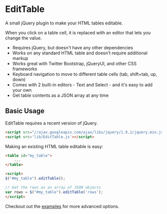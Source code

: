 EditTable
=========

A small jQuery plugin to make your HTML tables editable.

When you click on a table cell, it is replaced with an editor that lets you change the value.

*    Requires jQuery, but doesn't have any other dependencies
*    Works on any standard HTML table and doesn't require additional markup
*    Works great with Twitter Bootstrap, jQueryUI, and other CSS frameworks
*    Keyboard navigation to move to different table cells (tab, shift+tab, up, down)
*    Comes with 2 built-in editors - Text and Select - and it's easy to add your own
*    Get table contents as a JSON array at any time

Basic Usage
--------------

EditTable requires a recent version of jQuery.

```html
<script src="//ajax.googleapis.com/ajax/libs/jquery/1.9.1/jquery.min.js"></script>
<script src='lib/EditTable.js'></script>
```

Making an existing HTML table editable is easy:

```html
<table id="my_table">
    ...
</table>

<script>
$("#my_table").editTable();

// Get the rows as an array of JSON objects
var rows = $("#my_table").editTable('rows');
</script>
```

Checkout out the [examples](http://htmlpreview.github.io/?https://github.com/jdorn/EditTable/blob/master/examples.html) for more advanced options.
